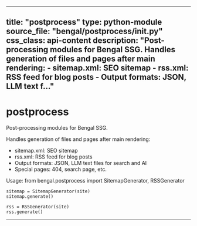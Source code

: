 
---
title: "postprocess"
type: python-module
source_file: "bengal/postprocess/__init__.py"
css_class: api-content
description: "Post-processing modules for Bengal SSG.  Handles generation of files and pages after main rendering: - sitemap.xml: SEO sitemap - rss.xml: RSS feed for blog posts - Output formats: JSON, LLM text f..."
---

# postprocess

Post-processing modules for Bengal SSG.

Handles generation of files and pages after main rendering:
- sitemap.xml: SEO sitemap
- rss.xml: RSS feed for blog posts
- Output formats: JSON, LLM text files for search and AI
- Special pages: 404, search page, etc.

Usage:
    from bengal.postprocess import SitemapGenerator, RSSGenerator

    sitemap = SitemapGenerator(site)
    sitemap.generate()

    rss = RSSGenerator(site)
    rss.generate()

---
